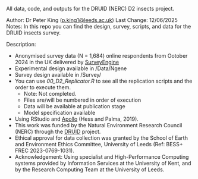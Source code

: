 All data, code, and outputs for the DRUID (NERC) D2 insects project.

Author: Dr Peter King (p.king1@leeds.ac.uk)
Last Change: 12/06/2025
Notes: In this repo you can find the design, survey, scripts, and data for the DRUID insects survey. 

Description:
- Anonymised survey data (N = 1,684) online respondents from Ootober 2024 in the UK delivered by [SurveyEngine](https://surveyengine.com/)
- Experimental design available in /Data/Ngene
- Survey design available in /Survey/
- You can use *00_D2_Replicator.R* to see all the replication scripts and the order to execute them.
  - Note: Not completed.
  - Files are/will be numbered in order of execution
  - Data will be available at publication stage
  - Model specification available
- Using RStudio and [Apollo](https://apollochoicemodelling.com/) (Hess and Palma, 2019).
- This work was funded by the Natural Environment Research Council (NERC) through the [DRUID](https://druidproject.org.uk/) project.
- Ethical approval for data collection was granted by the School of Earth and Environment Ethics Committee, University of Leeds (Ref: BESS+ FREC 2023-0769-1031). 
- Acknowledgement: Using specialist and High-Performance Computing systems provided by Information Services at the University of Kent, and by the Research Computing Team at the University of Leeds.


